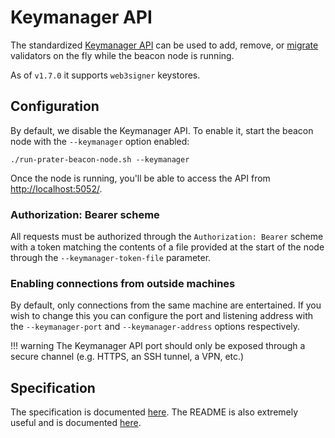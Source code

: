 # Keymanager API

The standardized [Keymanager API](https://ethereum.github.io/keymanager-APIs/) can be used to add, remove, or [migrate](./migration.md) validators on the fly while the beacon node is running.

As of `v1.7.0` it supports `web3signer` keystores.

## Configuration

By default, we disable the Keymanager API.
To enable it, start the beacon node with the `--keymanager` option enabled:

```
./run-prater-beacon-node.sh --keymanager
```

Once the node is running, you'll be able to access the API from [http://localhost:5052/](http://localhost:5052/).

### Authorization: Bearer scheme

All requests must be authorized through the `Authorization: Bearer` scheme with a token matching the contents of a file provided at the start of the node through the `--keymanager-token-file` parameter.

### Enabling connections from outside machines

By default, only connections from the same machine are entertained.
If you wish to change this you can configure the port and listening address with the `--keymanager-port` and `--keymanager-address` options respectively.

!!! warning
    The Keymanager API port should only be exposed through a secure channel (e.g. HTTPS, an SSH tunnel, a VPN, etc.)

## Specification

The specification is documented [here](https://ethereum.github.io/keymanager-APIs/).
The  README is also extremely useful and is documented [here](https://github.com/ethereum/keymanager-APIs/).
